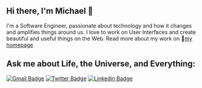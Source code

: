 ## Hi there, I'm Michael 👋

I'm a Software Engineer, passionate about technology and how it changes and amplifies things around us. I love to work on User Interfaces and create beautiful and useful things on the Web. Read more about my work on 🏡[my homepage](https://michael.romanenko.kg)

## Ask me about Life, the Universe, and Everything:
[![Gmail Badge](https://img.shields.io/badge/-michael@romanenko.kg-c14438?style=flat&logo=Gmail&logoColor=white)](mailto:michael@romanenko.kg "Connect via Email")
[![Twitter Badge](https://img.shields.io/badge/-@romanenko_m-00acee?style=flat&logo=Twitter&logoColor=white)](https://twitter.com/intent/follow?screen_name=romanenko_m "Follow on Twitter")
[![Linkedin Badge](https://img.shields.io/badge/-Michael%20Romanenko-0072b1?style=flat&logo=Linkedin&logoColor=white)](https://www.linkedin.com/in/michaelromanenko/ "Connect on LinkedIn")
